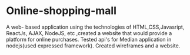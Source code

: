 # Online-shopping-mall
A web- based application using the technologies of HTML,CSS,Javasript, ReactJs, AJAX, NodeJS, etc ,created a website that would provide a platform for online purchases. Tested api's for Median application in nodejs(used expressed framework). Created wireframes and a website.
